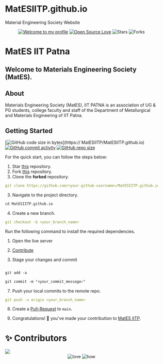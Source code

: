 # MatESIITP.github.io
Material Engineering Society Website

<div align="center">

[![Welcome to my profile](https://img.shields.io/badge/Hello,Programmer!-Welcome-blue.svg?style=flat&logo=github)](https://github.com/MatESIITP)
[![Open Source Love](https://badges.frapsoft.com/os/v2/open-source.svg?v=103)](https://github.com/MatESIITP/MatESIITP.github.io)
![Stars](https://img.shields.io/github/stars/MatESIITP/MatESIITP.github.io?style=flat&logo=github)
![Forks](https://img.shields.io/github/forks/MatESIITP/MatESIITP.github.io?style=flat&logo=github)

</div>

# MatES IIT Patna

## Welcome to Materials Engineering Society (MatES).

## About

Materials Engineering Society (MatES), IIT PATNA is an association of UG & PG students, college faculty and staff of the Department of Metallurgical and Materials Engineering of IIT Patna.

## **Getting Started**

[![GitHub code size in bytes](https://img.shields.io/github/languages/code-size/MatESIITP/MatESIITP.github.io?logo=github)](https:// MatESIITP/MatESIITP.github.io) [![GitHub commit activity](https://img.shields.io/github/commit-activity/m/MatESIITP/MatESIITP.github.io?color=bluevoilet&logo=github)](https://github.com/MatESIITP/MatESIITP.github.io/commits/) [![GitHub repo size](https://img.shields.io/github/repo-size/MatESIITP/MatESIITP.github.io?logo=github)](https://github.com/MatESIITP/MatESIITP.github.io)

For the quick start, you can follow the steps below:

1. Star <a href="https://github.com/MatESIITP/MatESIITP.github.io" title="this">this</a> repository.
2. Fork <a href="https://github.com/MatESIITP/MatESIITP.github.io" title="this">this</a> repository.
3. Clone the **forked** repository.

```yml
git clone https://github.com/<your-github-username>/MatESIITP.github.io
```

3. Navigate to the project directory.

```py
cd MatESIITP.github.io
```

4. Create a new branch.

```yml
git checkout -b <your_branch_name>
```

Run the following command to install the required dependencies.
1. Open the live server

2. <a href="/CONTRIBUTING.md">Contribute</a>

3. Stage your changes and commit

```css

git add -a

git commit -m "<your_commit_message>"
```

7. Push your local commits to the remote repo.

```yml
git push -u origin <your_branch_name>
```

8. Create a <a href="https://docs.github.com/en/github/collaborating-with-pull-requests/proposing-changes-to-your-work-with-pull-requests/creating-a-pull-request" title="Pull Request">Pull-Request</a> to `main`.

9. Congratulations! 🎉 you've made your contribution to <a href="https://github.com/MatESIITP/MatESIITP.github.io" title="MatESIITP.github.io">MatES IITP</a>.


# ✨ Contributors

<a href="https://github.com/MatESIITP/MatESIITP.github.io/graphs/contributors">
  <img src="https://contrib.rocks/image?repo=MatESIITP/MatESIITP.github.io" />
</a>

<div align="center">
 <img src="https://forthebadge.com/images/badges/built-with-love.svg" alt="love" />
 <img src="https://forthebadge.com/images/badges/thats-how-they-get-you.svg" alt="how">
</div>
